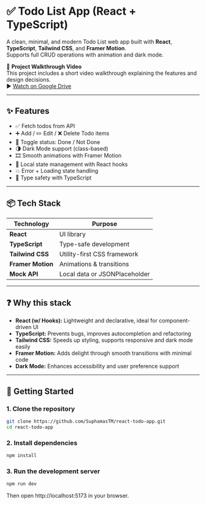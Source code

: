 # ✅ Todo List App (React + TypeScript)

A clean, minimal, and modern Todo List web app built with **React**, **TypeScript**, **Tailwind CSS**, and **Framer Motion**.  
Supports full CRUD operations with animation and dark mode.

🎥 **Project Walkthrough Video**  
This project includes a short video walkthrough explaining the features and design decisions.  
▶️ [Watch on Google Drive](https://drive.google.com/drive/folders/1tjjSGTkkkOykHKY5YA92jm8Hyi7V38Vg?usp=sharing)

---

## ✨ Features

- ✅ Fetch todos from API
- ➕ Add / ✏️ Edit / ❌ Delete Todo items
- 🔄 Toggle status: Done / Not Done
- 🌗 Dark Mode support (class-based)
- 🎞️ Smooth animations with Framer Motion
- 🔧 Local state management with React hooks
- 💥 Error + Loading state handling
- 🎯 Type safety with TypeScript

---

## 📦 Tech Stack

| Technology        | Purpose                       |
| ----------------- | ----------------------------- |
| **React**         | UI library                    |
| **TypeScript**    | Type-safe development         |
| **Tailwind CSS**  | Utility-first CSS framework   |
| **Framer Motion** | Animations & transitions      |
| **Mock API**      | Local data or JSONPlaceholder |

---

## ❓ Why this stack

- **React (w/ Hooks):** Lightweight and declarative, ideal for component-driven UI
- **TypeScript:** Prevents bugs, improves autocompletion and refactoring
- **Tailwind CSS:** Speeds up styling, supports responsive and dark mode easily
- **Framer Motion:** Adds delight through smooth transitions with minimal code
- **Dark Mode:** Enhances accessibility and user preference support

---

## 🚀 Getting Started

### 1. Clone the repository

```bash
git clone https://github.com/SuphamasTM/react-todo-app.git
cd react-todo-app
```

### 2. Install dependencies

```bash
npm install
```

### 3. Run the development server

```bash
npm run dev
```

Then open http://localhost:5173 in your browser.
